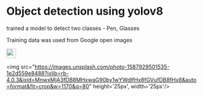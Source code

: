 <h1> Object detection using yolov8 </h1>
<p>trained a model to detect two classes - Pen, Glasses </p1>
<p>Training data was used from Google open images</p>

<div>
<img src="https://images.unsplash.com/photo-1585336261022-680e295ce3fe?ixlib=rb-4.0.3&ixid=MnwxMjA3fDB8MHxwaG90by1wYWdlfHx8fGVufDB8fHx8&auto=format&fit=crop&w=1170&q=80" height='25px', width='25px'/>

<img src="https://images.unsplash.com/photo-1587929501535-1e2d559e8488?ixlib=rb-4.0.3&ixid=MnwxMjA3fDB8MHxwaG90by1wYWdlfHx8fGVufDB8fHx8&auto=format&fit=crop&w=1170&q=80" height='25px', width='25px'/>
</div>
